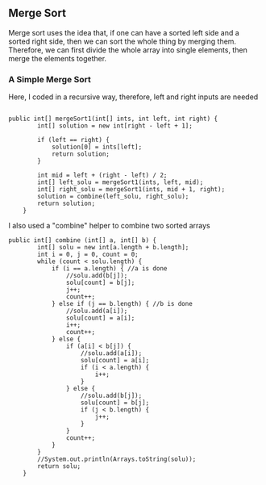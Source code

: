 ## Merge Sort

Merge sort uses the idea that, if one can have a sorted left side and a sorted right side, then we can sort the whole thing by merging them. Therefore, we
can first divide the whole array into single elements, then merge the elements together. 

### A Simple Merge Sort
Here, I coded in a recursive way, therefore, left and right inputs are needed
```Merge Sort Code

public int[] mergeSort1(int[] ints, int left, int right) {
        int[] solution = new int[right - left + 1];

        if (left == right) {
            solution[0] = ints[left];
            return solution;
        }

        int mid = left + (right - left) / 2;
        int[] left_solu = mergeSort1(ints, left, mid);
        int[] right_solu = mergeSort1(ints, mid + 1, right);
        solution = combine(left_solu, right_solu);
        return solution;
    }
```

I also used a "combine" helper to combine two sorted arrays

```Combine helper code
public int[] combine (int[] a, int[] b) {
        int[] solu = new int[a.length + b.length];
        int i = 0, j = 0, count = 0;
        while (count < solu.length) {
            if (i == a.length) { //a is done
                //solu.add(b[j]);
                solu[count] = b[j];
                j++;
                count++;
            } else if (j == b.length) { //b is done
                //solu.add(a[i]);
                solu[count] = a[i];
                i++;
                count++;
            } else {
                if (a[i] < b[j]) {
                    //solu.add(a[i]);
                    solu[count] = a[i];
                    if (i < a.length) {
                        i++;
                    }
                } else {
                    //solu.add(b[j]);
                    solu[count] = b[j];
                    if (j < b.length) {
                        j++;
                    }
                }
                count++;
            }
        }
        //System.out.println(Arrays.toString(solu));
        return solu;
    }
```

